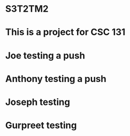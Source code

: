# S3T2TM2
# This is a project for CSC 131
# Joe testing a push
# Anthony testing a push
# Joseph testing
# Gurpreet testing
